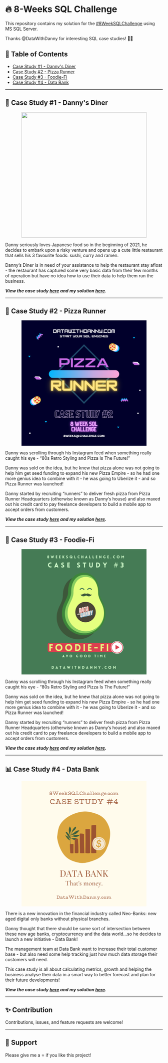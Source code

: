 # :fire: 8-Weeks SQL Challenge

This repository contains my solution for the [#8WeekSQLChallenge](https://8weeksqlchallenge.com/) using MS SQL Server.

Thanks @DataWithDanny for interesting SQL case studies! :wave:🏻


## 📕 Table of Contents
* [Case Study #1 - Danny's Diner](https://github.com/arshirabbani/8-Weeks-SQL-Challenge#-case-study-1---dannys-diner)
* [Case Study #2 - Pizza Runner](https://github.com/arshirabbani/8-Week-SQL-Challenge#-case-study-2---pizza-runner)
* [Case Study #3 - Foodie-Fi](https://github.com/arshirabbani/8-Week-SQL-Challenge#-case-study-3---foodie-fi)
* [Case Study #4 - Data Bank](https://github.com/arshirabbani/8-Week-SQL-Challenge#bar_chart-case-study-4---data-bank)

---
## 🍜 Case Study #1 - Danny's Diner
<p align="center">
<img src="https://github.com/arshirabbani/8-Weeks-SQL-Challenge/blob/main/IMG/1.png" align="center" width="400" height="400" >

Danny seriously loves Japanese food so in the beginning of 2021, he decides to embark upon a risky venture and opens up a cute little restaurant that sells his 3 favourite foods: sushi, curry and ramen.

Danny’s Diner is in need of your assistance to help the restaurant stay afloat - the restaurant has captured some very basic data from their few months of operation but have no idea how to use their data to help them run the business.

***View the case study [here](https://8weeksqlchallenge.com/case-study-1/) and my solution 
  [here](https://github.com/arshirabbani/8-Weeks-SQL-Challenge/tree/main/Case%20Study%20%231%20-%20Danny's%20Diner).***


---
## 🍕 Case Study #2 - Pizza Runner
<p align="center">
<img src="https://github.com/arshirabbani/8-Week-SQL-Challenge/blob/main/IMG/2.png" align="center" width="400" height="400" >

Danny was scrolling through his Instagram feed when something really caught his eye - “80s Retro Styling and Pizza Is The Future!”

Danny was sold on the idea, but he knew that pizza alone was not going to help him get seed funding to expand his new Pizza Empire - so he had one more genius idea to combine with it - he was going to Uberize it - and so Pizza Runner was launched!

Danny started by recruiting “runners” to deliver fresh pizza from Pizza Runner Headquarters (otherwise known as Danny’s house) and also maxed out his credit card to pay freelance developers to build a mobile app to accept orders from customers.

***View the case study [here](https://8weeksqlchallenge.com/case-study-2/) and my solution 
  [here](https://github.com/arshirabbani/8-Week-SQL-Challenge/tree/main/Case%20Study%20%232%20-%20Pizza%20Runner).***

---

## 🥑 Case Study #3 - Foodie-Fi
<p align="center">
<img src="https://github.com/arshirabbani/8-Week-SQL-Challenge/blob/main/IMG/3.png" align="center" width="400" height="400" >

Danny was scrolling through his Instagram feed when something really caught his eye - “80s Retro Styling and Pizza Is The Future!”

Danny was sold on the idea, but he knew that pizza alone was not going to help him get seed funding to expand his new Pizza Empire - so he had one more genius idea to combine with it - he was going to Uberize it - and so Pizza Runner was launched!

Danny started by recruiting “runners” to deliver fresh pizza from Pizza Runner Headquarters (otherwise known as Danny’s house) and also maxed out his credit card to pay freelance developers to build a mobile app to accept orders from customers.

***View the case study [here](https://8weeksqlchallenge.com/case-study-3/) and my solution [here](https://github.com/arshirabbani/8-Week-SQL-Challenge/tree/main/Case%20Study%20%233%20-%20Foodie-Fi).***

---

## :bar_chart: Case Study #4 - Data Bank
<p align="center">
<img src="https://github.com/arshirabbani/8-Week-SQL-Challenge/blob/main/IMG/4.png" align="center" width="400" height="400" >

There is a new innovation in the financial industry called Neo-Banks: new aged digital only banks without physical branches.

Danny thought that there should be some sort of intersection between these new age banks, cryptocurrency and the data world…so he decides to launch a new initiative - Data Bank!

The management team at Data Bank want to increase their total customer base - but also need some help tracking just how much data storage their customers will need.

This case study is all about calculating metrics, growth and helping the business analyse their data in a smart way to better forecast and plan for their future developments!

***View the case study [here](https://8weeksqlchallenge.com/case-study-4/) and my solution [here](https://github.com/arshirabbani/8-Week-SQL-Challenge/tree/main/Case%20Study%20%234%20-%20Data%20Bank).***
  
---

## ✨ Contribution
Contributions, issues, and feature requests are welcome!

---
## 👏 Support
Please give me a ⭐️ if you like this project!

